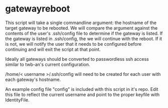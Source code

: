 # gatewayreboot

This script will take a single commandline argument: the hostname of the target gateway to be rebooted.
We will compare the argument against the contents of the user's .ssh/config file to determine if the gateway is listed.
If the gateway is listed in .ssh/config, the we will continue with the reboot.
If it is not, we will notify the user that it needs to be configured before continuing and will exit the script at that point.
 
Ideally all gateways should be converted to passwordless ssh access similar to twb-an's current configuration.

/home/< username >/.ssh/config will need to be created for each user with each gateway's hostname.

An example config file "config" is included with this script in it's repo.
Edit this file to reflect the current username and point to the proper keyfile with IdentityFile.
